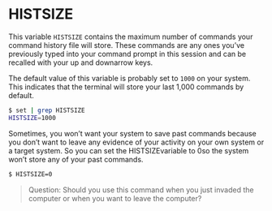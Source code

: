 # HISTSIZE
This variable `HISTSIZE` contains the maximum number of commands your command history file will store. These commands are any ones you’ve previously typed into your command prompt in this session and can be recalled with your up­ and down­arrow keys.

The default value of this variable is probably set to `1000` on your system. This indicates that the terminal will store your last 1,000 commands by default.
```bash
$ set | grep HISTSIZE
HISTSIZE=1000
```
Sometimes, you won’t want your system to save past commands because you don’t want to leave any evidence of your activity on your own system or a target system. So you can set the HISTSIZEvariable to 0so the system won’t store any of your past commands.
```bash
$ HISTSIZE=0
```

> Question: Should you use this command when you just invaded the computer or when you want to leave the computer?
